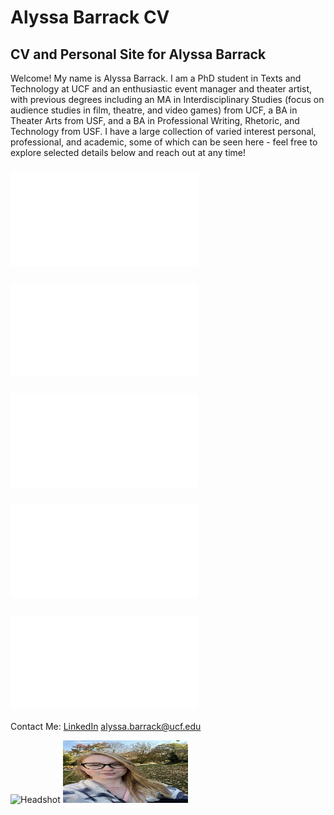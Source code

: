 # Alyssa Barrack CV
## CV and Personal Site for Alyssa Barrack


Welcome! My name is Alyssa Barrack. I am a PhD student in Texts and Technology at UCF and an enthusiastic event manager and theater artist, with previous degrees including an MA in Interdisciplinary Studies (focus on audience studies in film, theatre, and video games) from UCF, a BA in Theater Arts from USF, and a BA in Professional Writing, Rhetoric, and Technology from USF.  I have a large collection of varied interest personal, professional, and academic, some of which can be seen here - feel free to explore selected details below and reach out at any time!

### ![About Me](AboutMe.md)
### ![Formal CV](FormalCV.md)
### ![Research and Published Work](Research+PublishedWork.md)
### ![Professional Experience](ProfessionalExperience.md)
### ![Theatrical Projects and Portfolio](TheatreProjects+Portfolio.md)


Contact Me:
[LinkedIn](https://www.linkedin.com/in/abarrack/)
alyssa.barrack@ucf.edu

![Headshot](https://github.com/user-attachments/assets/2239e1df-ff85-4e2c-ad10-118f58fcfd6f)
<img src="Image of Alyssa.jpg" width="200" height="100">
